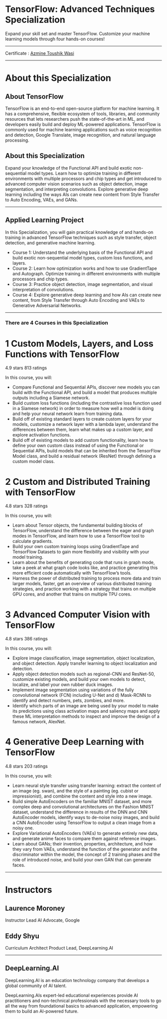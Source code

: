 # TensorFlow: Advanced Techniques Specialization
Expand your skill set and master TensorFlow. Customize your machine learning models through four hands-on courses!

---
Certificate : [Azmine Toushik Wasi](https://www.coursera.org/account/accomplishments/specialization/certificate/695TASH8SHFN)

---
# About this Specialization
## About TensorFlow
TensorFlow is an end-to-end open-source platform for machine learning. It has a comprehensive, flexible ecosystem of tools, libraries, and community resources that lets researchers push the state-of-the-art in ML, and developers easily build and deploy ML-powered applications. TensorFlow is commonly used for machine learning applications such as voice recognition and detection, Google Translate, image recognition, and natural language processing.

## About this Specialization
Expand your knowledge of the Functional API and build exotic non-sequential model types. Learn how to optimize training in different environments with multiple processors and chip types and get introduced to advanced computer vision scenarios such as object detection, image segmentation, and interpreting convolutions. Explore generative deep learning including the ways AIs can create new content from Style Transfer to Auto Encoding, VAEs, and GANs.

---

## Applied Learning Project
In this Specialization, you will gain practical knowledge of and hands-on training in advanced TensorFlow techniques such as style transfer, object detection, and generative machine learning.

- Course 1: Understand the underlying basis of the Functional API and build exotic non-sequential model types, custom loss functions, and layers. 
- Course 2: Learn how optimization works and how to use GradientTape and Autograph. Optimize training in different environments with multiple processors and chip types.
- Course 3: Practice object detection, image segmentation, and visual interpretation of convolutions.
- Course 4: Explore generative deep learning and how AIs can create new content, from Style Transfer through Auto Encoding and VAEs to Generative Adversarial Networks.

---

### There are 4 Courses in this Specialization

# 1 Custom Models, Layers, and Loss Functions with TensorFlow
4.9 stars
813 ratings

In this course, you will:
- Compare Functional and Sequential APIs, discover new models you can build with the Functional API, and build a model that produces multiple outputs including a Siamese network.
- Build custom loss functions (including the contrastive loss function used in a Siamese network) in order to measure how well a model is doing and help your neural network learn from training data. 
- Build off of existing standard layers to create custom layers for your models, customize a network layer with a lambda layer, understand the differences between them, learn what makes up a custom layer, and explore activation functions. 
- Build off of existing models to add custom functionality, learn how to define your own custom class instead of using the Functional or Sequential APIs, build models that can be inherited from the TensorFlow Model class, and build a residual network (ResNet) through defining a custom model class. 



# 2 Custom and Distributed Training with TensorFlow
4.8 stars
328 ratings

In this course, you will:
- Learn about Tensor objects, the fundamental building blocks of TensorFlow, understand the difference between the eager and graph modes in TensorFlow, and learn how to use a TensorFlow tool to calculate gradients.
- Build your own custom training loops using GradientTape and TensorFlow Datasets to gain more flexibility and visibility with your model training. 
- Learn about the benefits of generating code that runs in graph mode, take a peek at what graph code looks like, and practice generating this more efficient code automatically with TensorFlow’s tools.
- Harness the power of distributed training to process more data and train larger models, faster, get an overview of various distributed training strategies, and practice working with a strategy that trains on multiple GPU cores, and another that trains on multiple TPU cores.


# 3 Advanced Computer Vision with TensorFlow
4.8 stars
386 ratings

In this course, you will:
- Explore image classification, image segmentation, object localization, and object detection. Apply transfer learning to object localization and detection.
- Apply object detection models such as regional-CNN and ResNet-50, customize existing models, and build your own models to detect, localize, and label your own rubber duck images.
- Implement image segmentation using variations of the fully convolutional network (FCN) including U-Net and d) Mask-RCNN to identify and detect numbers, pets, zombies, and more.
- Identify which parts of an image are being used by your model to make its predictions using class activation maps and saliency maps and apply these ML interpretation methods to inspect and improve the design of a famous network, AlexNet.


# 4 Generative Deep Learning with TensorFlow
4.8 stars
203 ratings

In this course, you will: 
- Learn neural style transfer using transfer learning: extract the content of an image (eg. swan), and the style of a painting (eg. cubist or impressionist), and combine the content and style into a new image. 
- Build simple AutoEncoders on the familiar MNIST dataset, and more complex deep and convolutional architectures on the Fashion MNIST dataset, understand the difference in results of the DNN and CNN AutoEncoder models, identify ways to de-noise noisy images, and build a CNN AutoEncoder using TensorFlow to output a clean image from a noisy one.
- Explore Variational AutoEncoders (VAEs) to generate entirely new data, and generate anime faces to compare them against reference images. 
- Learn about GANs; their invention, properties, architecture, and how they vary from VAEs, understand the function of the generator and the discriminator within the model, the concept of 2 training phases and the role of introduced noise, and build your own GAN that can generate faces.

---

# Instructors

## Laurence Moroney
Instructor
Lead AI Advocate, Google


## Eddy Shyu
Curriculum Architect
Product Lead, DeepLearning.AI

---

## DeepLearning.AI
DeepLearning.AI is an education technology company that develops a global community of AI talent.

DeepLearning.AIs expert-led educational experiences provide AI practitioners and non-technical professionals with the necessary tools to go all the way from foundational basics to advanced application, empowering them to build an AI-powered future.